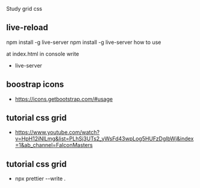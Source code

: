 Study grid css

## live-reload

npm install -g live-server
npm install -g live-server
how to use

at index.html in console write

- live-server

## boostrap icons

- https://icons.getbootstrap.com/#usage

## tutorial css grid

- https://www.youtube.com/watch?v=HpH12iNlLmg&list=PLhSj3UTs2_yWsFd43wpLog5HUFzDgIbWj&index=1&ab_channel=FalconMasters

## tutorial css grid

- npx prettier --write .
